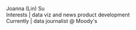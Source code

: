 Joanna (Lin) Su </br>
Interests | data viz and news product development </br>
Currently | data journalist @ Moody's
